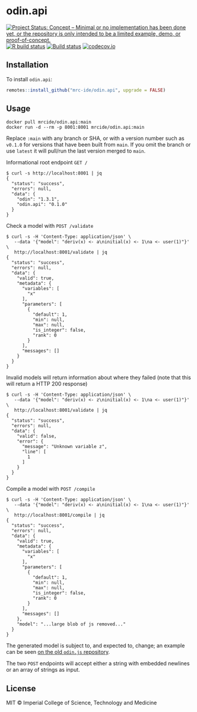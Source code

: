 # odin.api

<!-- badges: start -->
[![Project Status: Concept – Minimal or no implementation has been done yet, or the repository is only intended to be a limited example, demo, or proof-of-concept.](https://www.repostatus.org/badges/latest/concept.svg)](https://www.repostatus.org/#concept)
[![R build status](https://github.com/mrc-ide/odin.api/workflows/R-CMD-check/badge.svg)](https://github.com/mrc-ide/odin.api/actions)
[![Build status](https://badge.buildkite.com/ca63868488c77edb9c4d6f1605a6d243d8e96da98269fb4db9.svg)](https://buildkite.com/mrc-ide/odin-dot-api)
[![codecov.io](https://codecov.io/github/mrc-ide/odin.api/coverage.svg?branch=main)](https://codecov.io/github/mrc-ide/odin.api?branch=main)
<!-- badges: end -->

## Installation

To install `odin.api`:

```r
remotes::install_github("mrc-ide/odin.api", upgrade = FALSE)
```

## Usage

```
docker pull mrcide/odin.api:main
docker run -d --rm -p 8001:8001 mrcide/odin.api:main
```

Replace `:main` with any branch or SHA, or with a version number such as `v0.1.0` for versions that have been built from `main`. If you omit the branch or use `latest` it will pull/run the last version merged to `main`.

Informational root endpoint `GET /`

```
$ curl -s http://localhost:8001 | jq
{
  "status": "success",
  "errors": null,
  "data": {
    "odin": "1.3.1",
    "odin.api": "0.1.0"
  }
}
```

Check a model with `POST /validate`

```
$ curl -s -H 'Content-Type: application/json' \
   --data '{"model": "deriv(x) <- a\ninitial(x) <- 1\na <- user(1)"}' \
   http://localhost:8001/validate | jq
{
  "status": "success",
  "errors": null,
  "data": {
    "valid": true,
    "metadata": {
      "variables": [
        "x"
      ],
      "parameters": [
        {
          "default": 1,
          "min": null,
          "max": null,
          "is_integer": false,
          "rank": 0
        }
      ],
      "messages": []
    }
  }
}
```

Invalid models will return information about where they failed (note that this will return a HTTP 200 response)

```
$ curl -s -H 'Content-Type: application/json' \
   --data '{"model": "deriv(x) <- z\ninitial(x) <- 1\na <- user(1)"}' \
   http://localhost:8001/validate | jq
{
  "status": "success",
  "errors": null,
  "data": {
    "valid": false,
    "error": {
      "message": "Unknown variable z",
      "line": [
        1
      ]
    }
  }
}

```

Compile a model with `POST /compile`

```
$ curl -s -H 'Content-Type: application/json' \
   --data '{"model": "deriv(x) <- a\ninitial(x) <- 1\na <- user(1)"}' \
   http://localhost:8001/compile | jq
{
  "status": "success",
  "errors": null,
  "data": {
    "valid": true,
    "metadata": {
      "variables": [
        "x"
      ],
      "parameters": [
        {
          "default": 1,
          "min": null,
          "max": null,
          "is_integer": false,
          "rank": 0
        }
      ],
      "messages": []
    },
    "model": "...large blob of js removed..."
  }
}
```

The generated model is subject to, and expected to, change; an example can be seen [on the old `odin.js` repository](https://github.com/mrc-ide/odin.js/#use-from-webpages).

The two `POST` endpoints will accept either a string with embedded newlines or an array of strings as input.

## License

MIT © Imperial College of Science, Technology and Medicine
